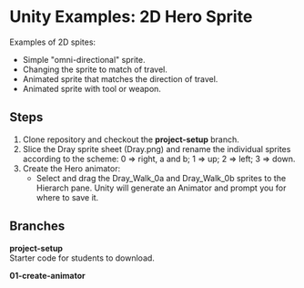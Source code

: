 # Unity Examples: 2D Hero Sprite

Examples of 2D spites:

* Simple "omni-directional" sprite.
* Changing the sprite to match of travel.
* Animated sprite that matches the direction of travel.
* Animated sprite with tool or weapon.

## Steps

1. Clone repository and checkout the **project-setup** branch.
1. Slice the Dray sprite sheet (Dray.png) and rename the individual sprites according to the scheme: 0 => right, a and b; 1 => up; 2 => left; 3 => down.
1. Create the Hero animator:
   - Select and drag the Dray_Walk_0a and Dray_Walk_0b sprites to the Hierarch pane. Unity will generate an Animator and prompt you for where to save it.

## Branches

**project-setup**  
Starter code for students to download.

**01-create-animator**
